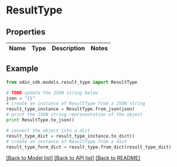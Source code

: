 # ResultType


## Properties

Name | Type | Description | Notes
------------ | ------------- | ------------- | -------------

## Example

```python
from odin_sdk.models.result_type import ResultType

# TODO update the JSON string below
json = "{}"
# create an instance of ResultType from a JSON string
result_type_instance = ResultType.from_json(json)
# print the JSON string representation of the object
print ResultType.to_json()

# convert the object into a dict
result_type_dict = result_type_instance.to_dict()
# create an instance of ResultType from a dict
result_type_form_dict = result_type.from_dict(result_type_dict)
```
[[Back to Model list]](../README.md#documentation-for-models) [[Back to API list]](../README.md#documentation-for-api-endpoints) [[Back to README]](../README.md)


